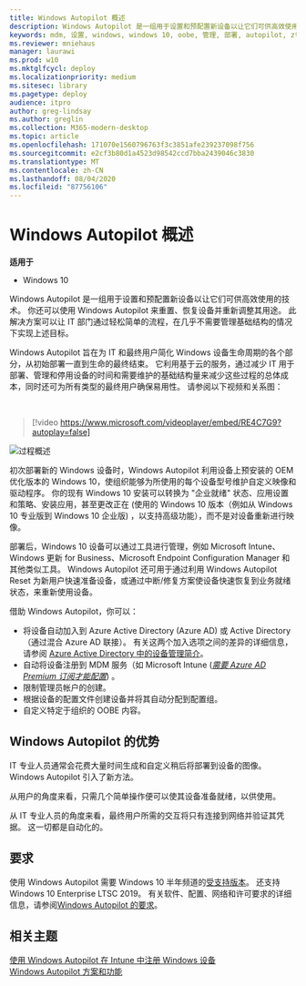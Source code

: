 ```yaml
---
title: Windows Autopilot 概述
description: Windows Autopilot 是一组用于设置和预配置新设备以让它们可供高效使用的技术。
keywords: mdm, 设置, windows, windows 10, oobe, 管理, 部署, autopilot, ztd, 零接触, 合作伙伴, msfb, intune
ms.reviewer: mniehaus
manager: laurawi
ms.prod: w10
ms.mktglfcycl: deploy
ms.localizationpriority: medium
ms.sitesec: library
ms.pagetype: deploy
audience: itpro
author: greg-lindsay
ms.author: greglin
ms.collection: M365-modern-desktop
ms.topic: article
ms.openlocfilehash: 171070e1560796763f3c3851afe239237098f756
ms.sourcegitcommit: e2cf3b80d1a4523d98542ccd7bba2439046c3830
ms.translationtype: MT
ms.contentlocale: zh-CN
ms.lasthandoff: 08/04/2020
ms.locfileid: "87756106"
---
```

# <a name="overview-of-windows-autopilot"></a>Windows Autopilot 概述

**适用于**

-   Windows 10

Windows Autopilot 是一组用于设置和预配置新设备以让它们可供高效使用的技术。 你还可以使用 Windows Autopilot 来重置、恢复设备并重新调整其用途。 此解决方案可以让 IT 部门通过轻松简单的流程，在几乎不需要管理基础结构的情况下实现上述目标。

Windows Autopilot 旨在为 IT 和最终用户简化 Windows 设备生命周期的各个部分，从初始部署一直到生命的最终结束。 它利用基于云的服务，通过减少 IT 用于部署、管理和停用设备的时间和需要维护的基础结构量来减少这些过程的总体成本，同时还可为所有类型的最终用户确保易用性。 请参阅以下视频和关系图：

&nbsp;

> [!video https://www.microsoft.com/videoplayer/embed/RE4C7G9?autoplay=false]

![过程概述](images/image1.png)

初次部署新的 Windows 设备时，Windows Autopilot 利用设备上预安装的 OEM 优化版本的 Windows 10，使组织能够为所使用的每个设备型号维护自定义映像和驱动程序。 你的现有 Windows 10 安装可以转换为 "企业就绪" 状态、应用设置和策略、安装应用，甚至更改正在 (使用的 Windows 10 版本（例如从 Windows 10 专业版到 Windows 10 企业版) ，以支持高级功能），而不是对设备重新进行映像。

部署后，Windows 10 设备可以通过工具进行管理，例如 Microsoft Intune、Windows 更新 for Business、Microsoft Endpoint Configuration Manager 和其他类似工具。 Windows Autopilot 还可用于通过利用 Windows Autopilot Reset 为新用户快速准备设备，或通过中断/修复方案使设备快速恢复到业务就绪状态，来重新使用设备。

借助 Windows Autopilot，你可以：
* 将设备自动加入到 Azure Active Directory (Azure AD) 或 Active Directory（通过混合 Azure AD 联接）。  有关这两个加入选项之间的差异的详细信息，请参阅 [Azure Active Directory 中的设备管理简介](https://docs.microsoft.com/azure/active-directory/device-management-introduction)。
* 自动将设备注册到 MDM 服务（如 Microsoft Intune ([*需要 Azure AD Premium 订阅才能配置*](https://techcommunity.microsoft.com/t5/Azure-Active-Directory-Identity/Windows-10-Azure-AD-and-Microsoft-Intune-Automatic-MDM/ba-p/244067)) 。
* 限制管理员帐户的创建。
* 根据设备的配置文件创建设备并将其自动分配到配置组。
* 自定义特定于组织的 OOBE 内容。

## <a name="benefits-of-windows-autopilot"></a>Windows Autopilot 的优势

IT 专业人员通常会花费大量时间生成和自定义稍后将部署到设备的图像。 Windows Autopilot 引入了新方法。

从用户的角度来看，只需几个简单操作便可以使其设备准备就绪，以供使用。

从 IT 专业人员的角度来看，最终用户所需的交互将只有连接到网络并验证其凭据。 这一切都是自动化的。

## <a name="requirements"></a>要求

使用 Windows Autopilot 需要 Windows 10 半年频道的[受支持版本](https://docs.microsoft.com/windows/release-information/)。 还支持 Windows 10 Enterprise LTSC 2019。 有关软件、配置、网络和许可要求的详细信息，请参阅[Windows Autopilot 的要求](windows-autopilot-requirements.md)。

## <a name="related-topics"></a>相关主题

[使用 Windows Autopilot 在 Intune 中注册 Windows 设备](https://docs.microsoft.com/intune/enrollment-autopilot)<br>
[Windows Autopilot 方案和功能](windows-autopilot-scenarios.md)
